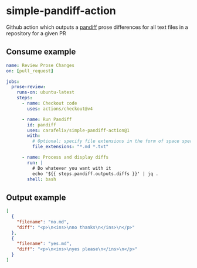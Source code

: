 # simple-pandiff-action

Github action which outputs a [pandiff](https://github.com/davidar/pandiff) prose differences for all text files in a repository for a given PR

## Consume example

```yml
name: Review Prose Changes
on: [pull_request]

jobs:
  prose-review:
    runs-on: ubuntu-latest
    steps:
      - name: Checkout code
        uses: actions/checkout@v4

      - name: Run Pandiff
        id: pandiff
        uses: carafelix/simple-pandiff-action@1
        with:
          # Optional: specify file extensions in the form of space sperated values, defaults to *.md
          file_extensions: "*.md *.txt"

      - name: Process and display diffs
        run: |
          # Do whatever you want with it
          echo '${{ steps.pandiff.outputs.diffs }}' | jq .
        shell: bash
```
## Output example
```json
[
  {
    "filename": "no.md",
    "diff": "<p>\n<ins>\nno thanks\n</ins>\n</p>"
  },
  {
    "filename": "yes.md",
    "diff": "<p>\n<ins>\nyes please\n</ins>\n</p>"
  }
]
```
